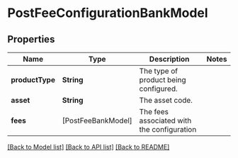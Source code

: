 # PostFeeConfigurationBankModel

## Properties
Name | Type | Description | Notes
------------ | ------------- | ------------- | -------------
**productType** | **String** | The type of product being configured. | 
**asset** | **String** | The asset code. | 
**fees** | [PostFeeBankModel] | The fees associated with the configuration | 

[[Back to Model list]](../README.md#documentation-for-models) [[Back to API list]](../README.md#documentation-for-api-endpoints) [[Back to README]](../README.md)


